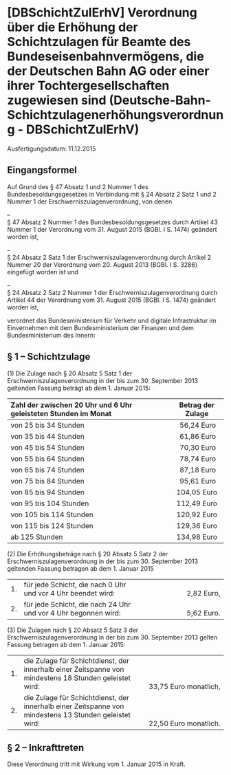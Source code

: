 # [DBSchichtZulErhV] Verordnung über die Erhöhung der Schichtzulagen für Beamte des Bundeseisenbahnvermögens, die der Deutschen Bahn AG oder einer ihrer Tochtergesellschaften zugewiesen sind  (Deutsche-Bahn-Schichtzulagenerhöhungsverordnung - DBSchichtZulErhV)

Ausfertigungsdatum: 11.12.2015

 

## Eingangsformel

Auf Grund des § 47 Absatz 1 und 2 Nummer 1 des Bundesbesoldungsgesetzes in Verbindung mit § 24 Absatz 2 Satz 1 und 2 Nummer 1 der Erschwerniszulagenverordnung, von denen

–  
§ 47 Absatz 2 Nummer 1 des Bundesbesoldungsgesetzes durch Artikel 43 Nummer 1 der Verordnung vom 31. August 2015 (BGBl. I S. 1474) geändert worden ist,

–  
§ 24 Absatz 2 Satz 1 der Erschwerniszulagenverordnung durch Artikel 2 Nummer 20 der Verordnung vom 20. August 2013 (BGBl. I S. 3286) eingefügt worden ist und

–  
§ 24 Absatz 2 Satz 2 Nummer 1 der Erschwerniszulagenverordnung durch Artikel 44 der Verordnung vom 31. August 2015 (BGBl. I S. 1474) geändert worden ist,

verordnet das Bundesministerium für Verkehr und digitale Infrastruktur im Einvernehmen mit dem Bundesministerium der Finanzen und dem Bundesministerium des Innern:


## § 1 – Schichtzulage

(1) Die Zulage nach § 20 Absatz 5 Satz 1 der Erschwerniszulagenverordnung in der bis zum 30. September 2013 geltenden Fassung beträgt ab dem 1. Januar 2015:

| Zahl der zwischen 20 Uhr und 6 Uhr geleisteten Stunden im Monat | Betrag der Zulage |
|:----------------------------------------------------------------|:-----------------:|
| von 25 bis 34 Stunden                                           |     56,24 Euro    |
| von 35 bis 44 Stunden                                           |     61,86 Euro    |
| von 45 bis 54 Stunden                                           |     70,30 Euro    |
| von 55 bis 64 Stunden                                           |     78,74 Euro    |
| von 65 bis 74 Stunden                                           |     87,18 Euro    |
| von 75 bis 84 Stunden                                           |     95,61 Euro    |
| von 85 bis 94 Stunden                                           |    104,05 Euro    |
| von 95 bis 104 Stunden                                          |    112,49 Euro    |
| von 105 bis 114 Stunden                                         |    120,92 Euro    |
| von 115 bis 124 Stunden                                         |    129,36 Euro    |
| ab 125 Stunden                                                  |    134,98 Euro    |

(2) Die Erhöhungsbeträge nach § 20 Absatz 5 Satz 2 der Erschwerniszulagenverordnung in der bis zum 30. September 2013 geltenden Fassung betragen ab dem 1. Januar 2015

<table width="100%" style="border: none;"><colgroup><col style="width: 4%" /><col style="width: 70%" /><col style="width: 26%" /></colgroup><tbody><tr class="odd"><td style="text-align: left;">1.</td><td style="text-align: left;">für jede Schicht, die nach 0 Uhr<br />
und vor 4 Uhr beendet wird:</td><td style="text-align: right;"><br />
2,82 Euro,</td></tr><tr class="even"><td style="text-align: left;">2.</td><td style="text-align: left;">für jede Schicht, die nach 24 Uhr<br />
und vor 4 Uhr begonnen wird:</td><td style="text-align: right;"><br />
5,62 Euro.</td></tr></tbody></table>

(3) Die Zulagen nach § 20 Absatz 5 Satz 3 der Erschwerniszulagenverordnung in der bis zum 30. September 2013 gelten Fassung betragen ab dem 1. Januar 2015:

<table width="100%" style="border: none;"><colgroup><col style="width: 4%" /><col style="width: 56%" /><col style="width: 40%" /></colgroup><tbody><tr class="odd"><td style="text-align: left;">1.</td><td style="text-align: left;">die Zulage für Schichtdienst, der innerhalb einer Zeitspanne von mindestens 18 Stunden geleistet wird:</td><td style="text-align: right;"><br />
<br />
<br />
33,75 Euro monatlich,</td></tr><tr class="even"><td style="text-align: left;">2.</td><td style="text-align: left;">die Zulage für Schichtdienst, der innerhalb einer Zeitspanne von mindestens 13 Stunden geleistet wird:</td><td style="text-align: right;"><br />
<br />
<br />
22,50 Euro monatlich.</td></tr></tbody></table>


## § 2 – Inkrafttreten

Diese Verordnung tritt mit Wirkung vom 1. Januar 2015 in Kraft.
